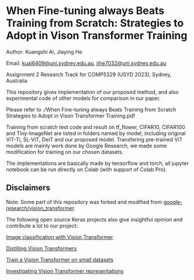 # When Fine-tuning always Beats Training from Scratch: Strategies to Adopt in Vison Transformer Training
Author: Kuangshi Ai, Jiaying He

Email: kuai6409@uni.sydney.edu.au, jihe7032@uni.sydney.edu.au

Assignment 2 Research Track for COMP5329 (USYD 2023), Sydney, Australia

This repository gives implementation of our proposed method, and also experimental code of other models for comparison in our paper.

Please refer to ./When Fine-tuning always Beats Training from Scratch Strategies to Adopt in Vison Transformer Training.pdf

Training from scratch test code and result on tf_flower, CIFAR10, CIFAR100 and Tiny-ImageNet are listed in folders named by model, including original ViT-Ti, SL-ViT, DeiT and our proposed model. Transfering pre-trained ViT models are mainly work done by Google Research, we made some modification for training on our chosen datasets.

The implementations are basically made by tensorflow and torch, all jupyter notebook can be run directly on Colab (with support of Colab Pro).
## Disclaimers
Note: Some part of this repository was forked and modified from [google-research/vision_transformer](https://github.com/google-research/vision_transformer).

The following open source Keras projects also give insightful opinion and contribute a lot to our project:

[Image classification with Vision Transformer](https://keras.io/examples/vision/image_classification_with_vision_transformer/)

[Distilling Vision Transformers](https://keras.io/examples/vision/deit/)

[Train a Vision Transformer on small datasets](https://keras.io/examples/vision/vit_small_ds/)

[Investigating Vision Transformer representations](https://keras.io/examples/vision/probing_vits/)
